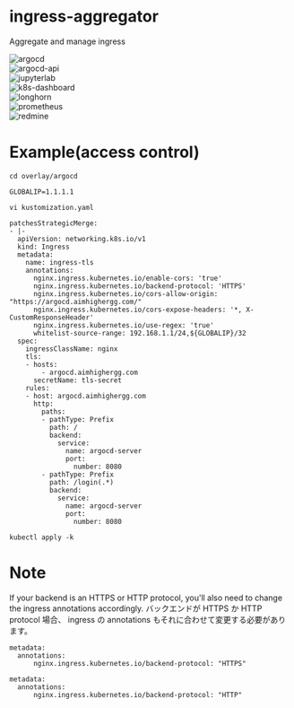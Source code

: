 # ingress-aggregator
Aggregate and manage ingress  
  
![argocd](https://argocd.aimhighergg.com/api/badge?name=ingress-aggregator-argocd&revision=true)  
![argocd-api](https://argocd.aimhighergg.com/api/badge?name=ingress-aggregator-argocd-api&revision=true)  
![jupyterlab](https://argocd.aimhighergg.com/api/badge?name=ingress-aggregator-jupyterlab&revision=true)  
![k8s-dashboard](https://argocd.aimhighergg.com/api/badge?name=ingress-aggregator-dashboard&revision=true)  
![longhorn](https://argocd.aimhighergg.com/api/badge?name=ingress-aggregator-longhorn&revision=true)  
![prometheus](https://argocd.aimhighergg.com/api/badge?name=ingress-aggregator-prometheus&revision=true)  
![redmine](https://argocd.aimhighergg.com/api/badge?name=ingress-aggregator-redmine&revision=true)  

# Example(access control)

```
cd overlay/argocd
```
```
GLOBALIP=1.1.1.1
```
```
vi kustomization.yaml
```
```
patchesStrategicMerge:
- |-
  apiVersion: networking.k8s.io/v1
  kind: Ingress
  metadata:
    name: ingress-tls
    annotations:
      nginx.ingress.kubernetes.io/enable-cors: 'true'
      nginx.ingress.kubernetes.io/backend-protocol: 'HTTPS'
      nginx.ingress.kubernetes.io/cors-allow-origin: "https://argocd.aimhighergg.com/"
      nginx.ingress.kubernetes.io/cors-expose-headers: '*, X-CustomResponseHeader'
      nginx.ingress.kubernetes.io/use-regex: 'true'
      whitelist-source-range: 192.168.1.1/24,${GLOBALIP}/32
  spec:
    ingressClassName: nginx
    tls:
    - hosts:
        - argocd.aimhighergg.com
      secretName: tls-secret
    rules:
    - host: argocd.aimhighergg.com
      http:
        paths:
        - pathType: Prefix
          path: /
          backend:
            service:
              name: argocd-server
              port:
                number: 8080
        - pathType: Prefix
          path: /login(.*)
          backend:
            service:
              name: argocd-server
              port:
                number: 8080
```
```
kubectl apply -k
```

# Note

If your backend is an HTTPS or HTTP protocol, you'll also need to change the ingress annotations accordingly.
バックエンドが HTTPS か HTTP protocol 場合、 ingress の annotations もそれに合わせて変更する必要があります。
```
metadata:
  annotations:
      nginx.ingress.kubernetes.io/backend-protocol: "HTTPS"
```
```
metadata:
  annotations:
      nginx.ingress.kubernetes.io/backend-protocol: "HTTP"
```